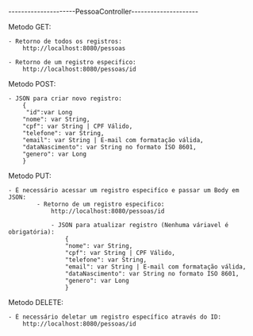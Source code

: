 ---------------------PessoaController---------------------

Metodo GET:

	- Retorno de todos os registros:
		http://localhost:8080/pessoas
		
	- Retorno de um registro especifico:
		http://localhost:8080/pessoas/id
		
Metodo POST:

	- JSON para criar novo registro:
		{
		 "id":var Long
        "nome": var String,
        "cpf": var String | CPF Válido,
        "telefone": var String,
        "email": var String | E-mail com formatação válida,
        "dataNascimento": var String no formato ISO 8601,
        "genero": var Long
		}
		
Metodo PUT:

	- É necessário acessar um registro especifíco e passar um Body em JSON:
			- Retorno de um registro especifico:
				http://localhost:8080/pessoas/id
				
				- JSON para atualizar registro (Nenhuma váriavel é obrigatória):
					{
			        "nome": var String,
			        "cpf": var String | CPF Válido,
			        "telefone": var String,
			        "email": var String | E-mail com formatação válida,
			        "dataNascimento": var String no formato ISO 8601,
			        "genero": var Long
					}
					
Metodo DELETE:
	
	- É necessário deletar um registro específico através do ID:
		http://localhost:8080/pessoas/id